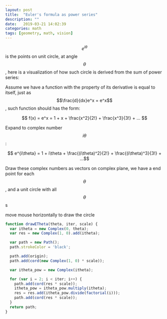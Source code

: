 ```yaml
---
layout: post
title:  "Euler's formula as power series"
description: ""
date:   2019-03-21 14:02:39
categories: math
tags: [geometry, math, vision]
---
```


<script type="text/javascript" src="../../js/paper-full.min.js"></script>
<script type="text/paperscript" src="../../js/visual-complex.js" canvas="distance1"></script>

$$e^{i\theta}$$ is the points on unit circle, at angle $$\theta$$, here is a visualization of how such circle is derived from the sum of power series:

Assume we have a function with the property of its derivative is equal to itself, just as $$\frac{d}{dx}e^x = e^x$$, such function should has the form:

$$ f(x) = e^x = 1 + x + \frac{x^2}{2!} + \frac{x^3}{3!} + ... $$

Expand to complex number $$i\theta$$:

$$ e^{i\theta} = 1 + i\theta + \frac{(i\theta)^2}{2!} + \frac{(i\theta)^3}{3!} + ...$$

Draw these complex numbers as vectors on complex plane, we have a end point for each $$\theta$$, and a unit circle with all $$\theta$$s

<canvas id="distance1" width="350" height="350"></canvas>
<div class="image-caption">move mouse horizontally to draw the circle</div>


~~~ javascript
function drawETheta(theta, iter, scale) {
  var itheta = new Complex(0, theta);
  var res = new Complex(1, 0).add(itheta);

  var path = new Path();
  path.strokeColor = 'black';

  path.add(origin);
  path.add(cord(new Complex(1, 0) * scale));

  var itheta_pow = new Complex(itheta);

  for (var i = 2; i < iter; i++) {
    path.add(cord(res * scale));
    itheta_pow = itheta_pow.multiply(itheta);
    res = res.add(itheta_pow.divide(factorial(i)));
    path.add(cord(res * scale));
  }
  return path;
}
~~~
